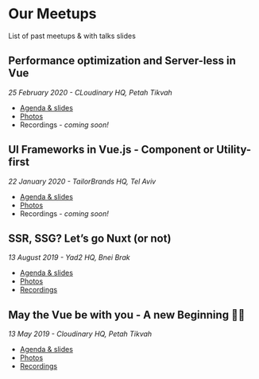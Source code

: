 # Our Meetups

List of past meetups &amp; with talks slides

## Performance optimization and Server-less in Vue

_25 February 2020 - CLoudinary HQ, Petah Tikvah_

- [Agenda & slides](https://github.com/vue-js-israel/meetups/blob/master/feb_2020_meetup.md)
- [Photos](https://www.facebook.com/pg/officalVuejsIsrael/photos/?tab=album&album_id=993788747683408)
- Recordings - _coming soon!_

## UI Frameworks in Vue.js - Component or Utility-first

_22 January 2020 - TailorBrands HQ, Tel Aviv_

- [Agenda & slides](https://github.com/vue-js-israel/meetups/blob/master/jan_2020_meetup.md)
- [Photos](https://www.facebook.com/pg/officalVuejsIsrael/photos/?tab=album&album_id=954622791600004)
- Recordings - _coming soon!_

## SSR, SSG? Let’s go Nuxt (or not) 

_13 August 2019 - Yad2 HQ, Bnei Brak_

- [Agenda & slides](https://github.com/vue-js-israel/meetups/blob/master/august_2019_meetup.md)
- [Photos](https://www.facebook.com/officalVuejsIsrael/photos/?tab=album&album_id=837686863293598)
- [Recordings](https://www.youtube.com/playlist?list=PLDOkyp-lEYFiqltyINdw9gizVnAhWdKnS)

## May the Vue be with you - A new Beginning 🎉🎉 

_13 May 2019 - Cloudinary HQ, Petah Tikvah_

- [Agenda & slides](https://github.com/vue-js-israel/meetups/blob/master/may_2019_meetup.md)
- [Photos](https://www.facebook.com/pg/officalVuejsIsrael/photos/?tab=album&album_id=759479367781015)
- [Recordings](https://www.youtube.com/watch?v=zQdaUZGHYmQ&list=PLDOkyp-lEYFgVhmlP4oZ0vlCLKGkI4IJa)